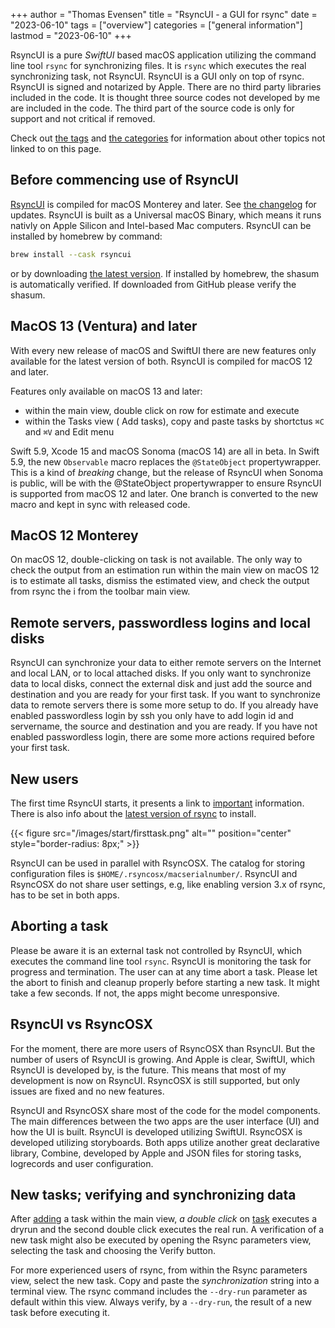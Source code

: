 +++
author = "Thomas Evensen"
title = "RsyncUI - a GUI for rsync"
date = "2023-06-10"
tags = ["overview"]
categories = ["general information"]
lastmod = "2023-06-10"
+++

RsyncUI is a pure *SwiftUI* based macOS application utilizing the command line tool `rsync` for synchronizing files. It is `rsync` which executes the real synchronizing task, not RsyncUI. RsyncUI is a GUI only on top of rsync. RsyncUI is signed and notarized by Apple. There are no third party libraries included in the code. It is thought three source codes not developed by me are included in the code. The third part of the source code is only for support and not critical if removed.

Check out  [the tags](/tags) and [the categories](/categories) for information about other topics not linked to on this page.

## Before commencing use of RsyncUI

[RsyncUI](https://github.com/rsyncOSX/RsyncUI/releases) is compiled for macOS Monterey and later. See [the changelog](/post/changelog/) for updates. RsyncUI is built as a Universal macOS Binary, which means it runs nativly on Apple Silicon and Intel-based Mac computers. RsyncUI can be installed by homebrew by command:

```bash
brew install --cask rsyncui
```

or by downloading  [the latest version](https://github.com/rsyncOSX/RsyncUI/releases). If installed by homebrew, the shasum is automatically verified. If downloaded from GitHub please verify the shasum.

## MacOS 13 (Ventura) and later

With every new release of macOS and SwiftUI there are new features only available for the latest version of both. RsyncUI is compiled for macOS 12 and later.

Features only available on macOS 13 and later:

- within the main view, double click on row for estimate and execute
- within the Tasks view ( Add tasks),  copy and paste tasks by shortctus `⌘C` and  `⌘V` and Edit menu

Swift 5.9, Xcode 15 and macOS Sonoma (macOS 14) are all in beta. In Swift 5.9, the new `Observable` macro replaces the `@StateObject` propertywrapper. This is a kind of *breaking* change, but the release of RsyncUI when Sonoma is public, will be with the @StateObject propertywrapper to ensure RsyncUI is supported from macOS 12 and later. One branch is converted to the new macro and kept in sync with released code. 

## MacOS 12 Monterey

On macOS 12, double-clicking on task is not available. The only way to check the output from an estimation run within the main view on macOS 12 is to estimate all tasks, dismiss the estimated view, and check the output from rsync the i from the toolbar main view.

## Remote servers, passwordless logins and local disks

RsyncUI can synchronize your data to either remote servers on the Internet and local LAN, or to local attached disks. If you only want to synchronize data to local disks, connect the external disk and just add the source and destination and you are ready for your first task. If you want to synchronize data to remote servers there is some more setup to do. If you already have enabled passwordless login by ssh you only have to add login id and servername, the source and destination and you are ready. If you have not enabled passwordless login, there are some more actions required before your first task.

## New users

The first time RsyncUI starts, it presents a link to [important](/post/important/) information. There is also info about the [latest version of rsync](/post/rsync/) to install.

{{< figure src="/images/start/firsttask.png" alt="" position="center" style="border-radius: 8px;" >}}

RsyncUI can be used in parallel with RsyncOSX. The catalog for storing configuration files is `$HOME/.rsyncosx/macserialnumber/`. RsyncUI and RsyncOSX do not share user settings, e.g, like enabling version 3.x of rsync, has to be set in both apps.

## Aborting a task

Please be aware it is an external task not controlled by RsyncUI, which executes the command line tool `rsync`. RsyncUI is monitoring the task for progress and termination. The user can at any time abort a task. Please let the abort to finish and cleanup properly before starting a new task. It might take a few seconds. If not, the apps might become unresponsive.

## RsyncUI vs RsyncOSX

For the moment, there are more users of RsyncOSX than RsyncUI. But the number of users of RsyncUI is growing. And Apple is clear, SwiftUI, which RsyncUI is developed by, is the future. This means that most of my development is now on RsyncUI. RsyncOSX is still supported, but only issues are fixed and no new features.

RsyncUI and RsyncOSX share most of the code for the model components. The main differences between the two apps are the user interface (UI) and how the UI is built. RsyncUI is developed utilizing SwiftUI. RsyncOSX is developed utilizing storyboards. Both apps utilize another great declarative library, Combine, developed by Apple and JSON files for storing tasks, logrecords and user configuration.

## New tasks; verifying and synchronizing data

After  [adding](/post/addconfigurations/) a task within the main view,  *a double click* on [task](/post/tasks/) executes a dryrun and the second double click executes the real run. A verification of a new task might also be executed by opening the Rsync parameters view, selecting the task and choosing the Verify button.

For more experienced users of rsync, from within the Rsync parameters view, select the new task. Copy and paste the *synchronization* string into a terminal view. The rsync command includes the `--dry-run` parameter as default within this view. Always verify, by a `--dry-run`, the result of a new task before executing it.
